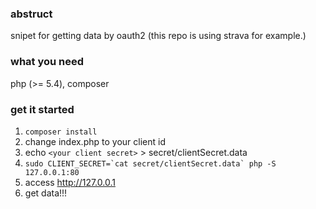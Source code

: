 ### abstruct
snipet for getting data by oauth2
(this repo is using strava for example.)

### what you need
php (>= 5.4), composer

### get it started
1. ```composer install```
1. change index.php to your client id
1. echo ```<your client secret>``` > secret/clientSecret.data
1. ```sudo CLIENT_SECRET=`cat secret/clientSecret.data` php -S 127.0.0.1:80```
1. access http://127.0.0.1
1. get data!!!
